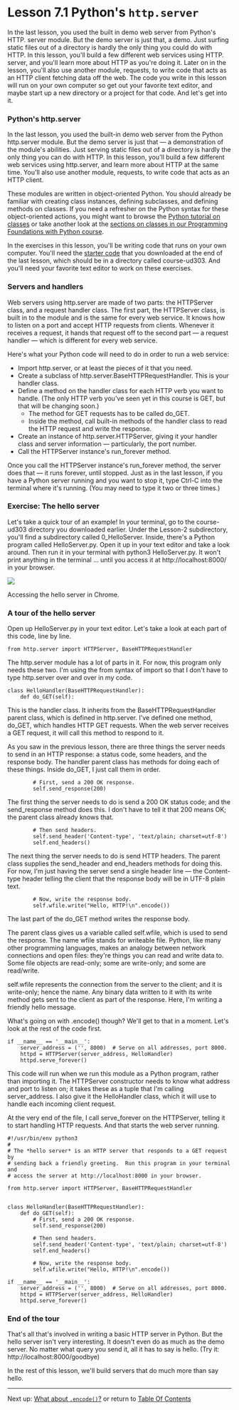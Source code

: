 # Lesson 7.1 Python's `http.server`

In the last lesson, you used the built in demo web server from Python's HTTP. server module. But the demo server is just that, a demo. Just surfing static files out of a directory is hardly the only thing you could do with HTTP. In this lesson, you'll build a few different web services using HTTP. server, and you'll learn more about HTTP as you're doing it. Later on in the lesson, you'll also use another module, requests, to write code that acts as an HTTP client fetching data off the web. The code you write in this lesson will run on your own computer so get out your favorite text editor, and maybe start up a new directory or a project for that code. And let's get into it.

### Python's http.server
In the last lesson, you used the built-in demo web server from the Python http.server module. But the demo server is just that — a demonstration of the module's abilities. Just serving static files out of a directory is hardly the only thing you can do with HTTP. In this lesson, you'll build a few different web services using http.server, and learn more about HTTP at the same time. You'll also use another module, requests, to write code that acts as an HTTP client.

These modules are written in object-oriented Python. You should already be familiar with creating class instances, defining subclasses, and defining methods on classes. If you need a refresher on the Python syntax for these object-oriented actions, you might want to browse the [Python tutorial on classes](https://docs.python.org/3/tutorial/classes.html) or take another look at the [sections on classes in our Programming Foundations with Python course](https://classroom.udacity.com/courses/ud036).

In the exercises in this lesson, you'll be writing code that runs on your own computer. You'll need the [starter code](https://github.com/udacity/course-ud303) that you downloaded at the end of the last lesson, which should be in a directory called course-ud303. And you'll need your favorite text editor to work on these exercises.

### Servers and handlers
Web servers using http.server are made of two parts: the HTTPServer class, and a request handler class. The first part, the HTTPServer class, is built in to the module and is the same for every web service. It knows how to listen on a port and accept HTTP requests from clients. Whenever it receives a request, it hands that request off to the second part — a request handler — which is different for every web service.

Here's what your Python code will need to do in order to run a web service:

- Import http.server, or at least the pieces of it that you need.
- Create a subclass of http.server.BaseHTTPRequestHandler. This is your handler class.
- Define a method on the handler class for each HTTP verb you want to handle. (The only HTTP verb you've seen yet in this course is GET, but that will be changing soon.)
    - The method for GET requests has to be called do_GET.
    - Inside the method, call built-in methods of the handler class to read the HTTP request and write the response.
- Create an instance of http.server.HTTPServer, giving it your handler class and server information — particularly, the port number.
- Call the HTTPServer instance's run_forever method.

Once you call the HTTPServer instance's run_forever method, the server does that — it runs forever, until stopped. Just as in the last lesson, if you have a Python server running and you want to stop it, type Ctrl-C into the terminal where it's running. (You may need to type it two or three times.)

### Exercise: The hello server
Let's take a quick tour of an example! In your terminal, go to the course-ud303 directory you downloaded earlier. Under the Lesson-2 subdirectory, you'll find a subdirectory called 0_HelloServer. Inside, there's a Python program called HelloServer.py. Open it up in your text editor and take a look around. Then run it in your terminal with python3 HelloServer.py. It won't print anything in the terminal … until you access it at http://localhost:8000/ in your browser.

<img src="https://d17h27t6h515a5.cloudfront.net/topher/2017/January/58866b65_screen-shot-2017-01-23-at-12.44.35/screen-shot-2017-01-23-at-12.44.35.png">

Accessing the hello server in Chrome.

### A tour of the hello server
Open up HelloServer.py in your text editor. Let's take a look at each part of this code, line by line.
```
from http.server import HTTPServer, BaseHTTPRequestHandler
```
The http.server module has a lot of parts in it. For now, this program only needs these two. I'm using the from syntax of import so that I don't have to type http.server over and over in my code.
```
class HelloHandler(BaseHTTPRequestHandler):
    def do_GET(self):
```
This is the handler class. It inherits from the BaseHTTPRequestHandler parent class, which is defined in http.server. I've defined one method, do_GET, which handles HTTP GET requests. When the web server receives a GET request, it will call this method to respond to it.

As you saw in the previous lesson, there are three things the server needs to send in an HTTP response: a status code, some headers, and the response body. The handler parent class has methods for doing each of these things. Inside do_GET, I just call them in order.
```
        # First, send a 200 OK response.
        self.send_response(200)
```
The first thing the server needs to do is send a 200 OK status code; and the send_response method does this. I don't have to tell it that 200 means OK; the parent class already knows that.
```
        # Then send headers.
        self.send_header('Content-type', 'text/plain; charset=utf-8')
        self.end_headers()
```
The next thing the server needs to do is send HTTP headers. The parent class supplies the send_header and end_headers methods for doing this. For now, I'm just having the server send a single header line — the Content-type header telling the client that the response body will be in UTF-8 plain text.
```
        # Now, write the response body.
        self.wfile.write("Hello, HTTP!\n".encode())
```
The last part of the do_GET method writes the response body.

The parent class gives us a variable called self.wfile, which is used to send the response. The name wfile stands for writeable file. Python, like many other programming languages, makes an analogy between network connections and open files: they're things you can read and write data to. Some file objects are read-only; some are write-only; and some are read/write.

self.wfile represents the connection from the server to the client; and it is write-only; hence the name. Any binary data written to it with its write method gets sent to the client as part of the response. Here, I'm writing a friendly hello message.

What's going on with .encode() though? We'll get to that in a moment. Let's look at the rest of the code first.
```
if __name__ == '__main__':
    server_address = ('', 8000)  # Serve on all addresses, port 8000.
    httpd = HTTPServer(server_address, HelloHandler)
    httpd.serve_forever()
```
This code will run when we run this module as a Python program, rather than importing it. The HTTPServer constructor needs to know what address and port to listen on; it takes these as a tuple that I'm calling server_address. I also give it the HelloHandler class, which it will use to handle each incoming client request.

At the very end of the file, I call serve_forever on the HTTPServer, telling it to start handling HTTP requests. And that starts the web server running.

```
#!/usr/bin/env python3
#
# The *hello server* is an HTTP server that responds to a GET request by
# sending back a friendly greeting.  Run this program in your terminal and
# access the server at http://localhost:8000 in your browser.

from http.server import HTTPServer, BaseHTTPRequestHandler


class HelloHandler(BaseHTTPRequestHandler):
    def do_GET(self):
        # First, send a 200 OK response.
        self.send_response(200)

        # Then send headers.
        self.send_header('Content-type', 'text/plain; charset=utf-8')
        self.end_headers()

        # Now, write the response body.
        self.wfile.write("Hello, HTTP!\n".encode())

if __name__ == '__main__':
    server_address = ('', 8000)  # Serve on all addresses, port 8000.
    httpd = HTTPServer(server_address, HelloHandler)
    httpd.serve_forever()

```

### End of the tour
That's all that's involved in writing a basic HTTP server in Python. But the hello server isn't very interesting. It doesn't even do as much as the demo server. No matter what query you send it, all it has to say is hello. (Try it: http://localhost:8000/goodbye)

In the rest of this lesson, we'll build servers that do much more than say hello.

- - -
Next up: [What about `.encode()`?](ND024_Part4_Lesson07_02.md) or return to [Table Of Contents](./ND024_TableOfContents.md)
